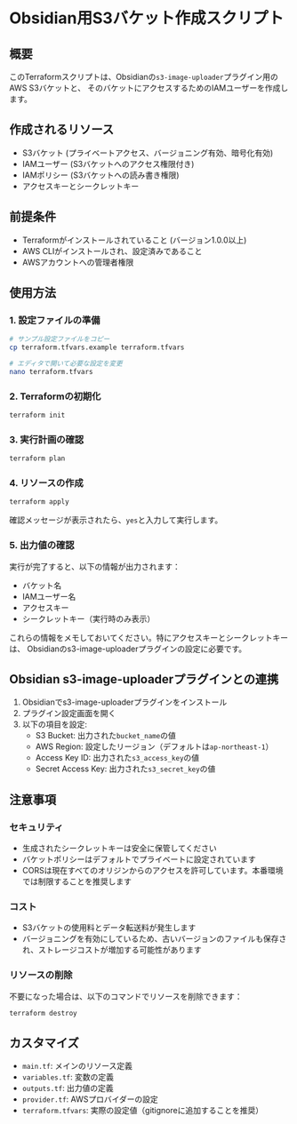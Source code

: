 # Obsidian用S3バケット作成スクリプト

## 概要
このTerraformスクリプトは、Obsidianの`s3-image-uploader`プラグイン用のAWS S3バケットと、
そのバケットにアクセスするためのIAMユーザーを作成します。

## 作成されるリソース
- S3バケット (プライベートアクセス、バージョニング有効、暗号化有効)
- IAMユーザー (S3バケットへのアクセス権限付き)
- IAMポリシー (S3バケットへの読み書き権限)
- アクセスキーとシークレットキー

## 前提条件
- Terraformがインストールされていること (バージョン1.0.0以上)
- AWS CLIがインストールされ、設定済みであること
- AWSアカウントへの管理者権限

## 使用方法

### 1. 設定ファイルの準備
```bash
# サンプル設定ファイルをコピー
cp terraform.tfvars.example terraform.tfvars

# エディタで開いて必要な設定を変更
nano terraform.tfvars
```

### 2. Terraformの初期化
```bash
terraform init
```

### 3. 実行計画の確認
```bash
terraform plan
```

### 4. リソースの作成
```bash
terraform apply
```
確認メッセージが表示されたら、`yes`と入力して実行します。

### 5. 出力値の確認
実行が完了すると、以下の情報が出力されます：
- バケット名
- IAMユーザー名
- アクセスキー
- シークレットキー（実行時のみ表示）

これらの情報をメモしておいてください。特にアクセスキーとシークレットキーは、
Obsidianのs3-image-uploaderプラグインの設定に必要です。

## Obsidian s3-image-uploaderプラグインとの連携

1. Obsidianでs3-image-uploaderプラグインをインストール
2. プラグイン設定画面を開く
3. 以下の項目を設定:
   - S3 Bucket: 出力された`bucket_name`の値
   - AWS Region: 設定したリージョン（デフォルトは`ap-northeast-1`）
   - Access Key ID: 出力された`s3_access_key`の値
   - Secret Access Key: 出力された`s3_secret_key`の値

## 注意事項

### セキュリティ
- 生成されたシークレットキーは安全に保管してください
- バケットポリシーはデフォルトでプライベートに設定されています
- CORSは現在すべてのオリジンからのアクセスを許可しています。本番環境では制限することを推奨します

### コスト
- S3バケットの使用料とデータ転送料が発生します
- バージョニングを有効にしているため、古いバージョンのファイルも保存され、ストレージコストが増加する可能性があります

### リソースの削除
不要になった場合は、以下のコマンドでリソースを削除できます：
```bash
terraform destroy
```

## カスタマイズ
- `main.tf`: メインのリソース定義
- `variables.tf`: 変数の定義
- `outputs.tf`: 出力値の定義
- `provider.tf`: AWSプロバイダーの設定
- `terraform.tfvars`: 実際の設定値（gitignoreに追加することを推奨）